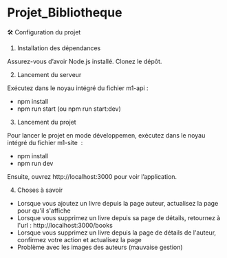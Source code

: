 # Projet_Bibliotheque

🛠️ Configuration du projet
1. Installation des dépendances
   
Assurez-vous d’avoir Node.js installé. Clonez le dépôt.

2. Lancement du serveur
   
Exécutez dans le noyau intégré du fichier m1-api :
- npm install
- npm run start (ou npm run start:dev)

3. Lancement du projet
   
Pour lancer le projet en mode développemen, exécutez dans le noyau intégré du fichier m1-site  :
- npm install
- npm run dev

Ensuite, ouvrez http://localhost:3000 pour voir l’application.

4. Choses à savoir 
- Lorsque vous ajoutez un livre depuis la page auteur, actualisez la page pour qu'il s'affiche
- Lorsque vous supprimez un livre depuis sa page de détails, retournez à l'url : http://localhost:3000/books
- Lorsque vous supprimez un livre depuis la page de détails de l'auteur, confirmez votre action et actualisez la page
- Problème avec les images des auteurs (mauvaise gestion)
